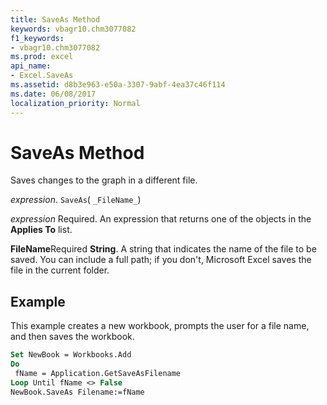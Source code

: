 ```yaml
---
title: SaveAs Method
keywords: vbagr10.chm3077082
f1_keywords:
- vbagr10.chm3077082
ms.prod: excel
api_name:
- Excel.SaveAs
ms.assetid: d8b3e963-e50a-3307-9abf-4ea37c46f114
ms.date: 06/08/2017
localization_priority: Normal
---
```



# SaveAs Method

Saves changes to the graph in a different file.

_expression_. `SaveAs`( `_FileName_`)

 _expression_ Required. An expression that returns one of the objects in the **Applies To** list.

 **FileName**Required  **String**. A string that indicates the name of the file to be saved. You can include a full path; if you don't, Microsoft Excel saves the file in the current folder.

## Example

This example creates a new workbook, prompts the user for a file name, and then saves the workbook.


```vb
Set NewBook = Workbooks.Add 
Do 
 fName = Application.GetSaveAsFilename 
Loop Until fName <> False 
NewBook.SaveAs Filename:=fName
```


